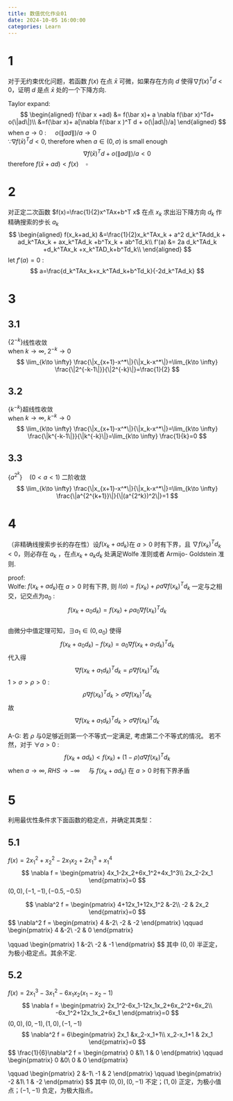 ```yaml
---
title: 数值优化作业01
date: 2024-10-05 16:00:00
categories: Learn
---
```


# 1
对于无约束优化问题，若函数 $f(x)$ 在点 $\bar x$ 可微，如果存在方向 $d$ 使得$\nabla f(x)^Td <0$，证明 $d$ 是点 $\bar x$ 处的一个下降方向.  

Taylor expand: 
$$
\begin{aligned}
f(\bar x +ad) &= f(\bar x)+ a \nabla f(\bar x)^Td+ o(\|ad\|)\\ &=f(\bar x)+ a[\nabla f(\bar x )^T d + o(\|ad\|)/a]
\end{aligned}
$$
when $a\to 0$ : $\quad o(\|ad\|)/a \to 0$  
$\because \nabla f(\bar x )^Td < 0$, therefore when $a\in (0,\sigma )$ is small enough
$$
\nabla f(\bar x )^T d + o(\|ad\|)/a <0
$$
therefore $f(\bar x + ad) < f(x) \quad \square$   

# 2 
对正定二次函数 $f(x)=\frac{1}{2}x^TAx+b^T x$ 在点 $x_k$ 求出沿下降方向 $d_k$ 作精确搜索的步长 $a_k$  
$$
\begin{aligned}
f(x_k+ad_k) &=\frac{1}{2}x_k^TAx_k + a^2 d_k^TAdd_k + ad_k^TAx_k + ax_k^TAd_k +b^Tx_k + ab^Td_k\\
f'(a) &= 2a d_k^TAd_k +d_k^TAx_k +x_k^TAD_k+b^Td_k\\
\end{aligned}
$$
let $f'(a)=0$ :
$$
a=\frac{d_k^TAx_k+x_k^TAd_k+b^Td_k}{-2d_k^TAd_k}
$$  

# 3
## 3.1  
$\{2^{-k}\}$线性收敛  
when $k\to \infty, \; 2^{-k}\to 0$
$$
\lim_{k\to \infty} \frac{\|x_{x+1}-x^*\|}{\|x_k-x^*\|}=\lim_{k\to \infty} \frac{\|2^{-k-1\|}}{\|2^{-k}\|}=\frac{1}{2} 
$$

## 3.2
$\{k^{-k}\}$超线性收敛   
when $k\to \infty, \; k^{-k}\to 0$  
$$
\lim_{k\to \infty} \frac{\|x_{x+1}-x^*\|}{\|x_k-x^*\|}=\lim_{k\to \infty} \frac{\|k^{-k-1\|}}{\|k^{-k}\|}=\lim_{k\to \infty} \frac{1}{k}=0
$$  

## 3.3  
$\{a^{2^k}\}\quad (0<a<1)$ 二阶收敛  
$$
\lim_{k\to \infty} \frac{\|x_{x+1}-x^*\|}{\|x_k-x^*\|}=\lim_{k\to \infty} \frac{\|a^{2^{k+1}}\|}{\|(a^{2^k})^2\|}=1 
$$  

# 4
（非精确线搜索步长的存在性）设$f(x_k+ad_k)$在 $a>0$ 时有下界，且 $\nabla f(x_k)^Td_k <0$，则必存在 $a_k$ ，在点$x_k + a_k d_k$ 处满足Wolfe 准则或者 Armijo- Goldstein 准则.  

proof:  
Wolfe: $f(x_k+ad_k)$在 $a>0$ 时有下界, 则 $l(a) = f(x_k)+ \rho a\nabla f(x_k)^Td_k$ 一定与之相交，记交点为$a_0$ : 
$$f(x_k+a_0d_k) =  f(x_k)+ \rho a_0\nabla f(x_k)^Td_k $$  
由微分中值定理可知，$\exists a_1 \in (0 , a_0)$ 使得 
$$f(x_k + a_0 d_k) - f(x_k) = a_0 \nabla f(x_k + a_1 d_k)^T d_k$$
代入得
$$\nabla f(x_k + a_1 d_k)^T d_k= \rho \nabla f(x_k)^Td_k$$
$1>\sigma>\rho>0$ :  
$$ \rho \nabla f(x_k)^Td_k > \sigma \nabla f(x_k)^Td_k$$
故
$$\nabla f(x_k + a_1 d_k)^T d_k  > \sigma\nabla f(x_k)^Td_k$$  


A-G: 若 $\rho$ 与0足够近则第一个不等式一定满足, 考虑第二个不等式的情况。
若不然，对于 $\forall a >0$ : 
$$f(x_k + ad_k)< f(x_k)+(1-\rho)a\nabla f(x_k)^Td_k$$
when $a\to \infty, \; RHS \to -\infty\quad$
与 $f(x_k+ad_k)$ 在 $a>0$ 时有下界矛盾

# 5 
利用最优性条件求下面函数的稳定点，并确定其类型：
## 5.1
$f(x) = 2x_1^2 + x_2^2 -2x_1x_2 +2x_1^3 +x_1^4$  
$$
\nabla f = 
\begin{pmatrix}
 4x_1-2x_2+6x_1^2+4x_1^3\\
 2x_2-2x_1
 \end{pmatrix}=0
 $$
 $(0,0), (-1,-1), (-0.5,-0.5)$

$$
 \nabla^2 f = \begin{pmatrix}
4+12x_1+12x_1^2 &-2\\
-2 & 2x_2
 \end{pmatrix}=0
$$
$$
 \nabla^2 f = \begin{pmatrix}
4 &-2\\
-2 & -2
 \end{pmatrix}
 \qquad  \begin{pmatrix}
4 &-2\\
-2 & 0
 \end{pmatrix}

  \qquad  \begin{pmatrix}
1 &-2\\
-2 & -1
 \end{pmatrix}
$$
其中 $(0,0)$ 半正定，为极小稳定点。其余不定.  

## 5.2

$f(x)= 2x_1^3 -3x_1^2 -6x_1x_2(x_1-x_2-1)$
$$
\nabla f = 
\begin{pmatrix}
 2x_1^2-6x_1-12x_1x_2+6x_2^2+6x_2\\
 -6x_1^2+12x_1x_2+6x_1
 \end{pmatrix}=0
$$
$(0,0), (0,-1), (1,0), (-1,-1)$
$$
 \nabla^2 f = 6\begin{pmatrix}
2x_1 &x_2-x_1+1\\
x_2-x_1+1 & 2x_1
 \end{pmatrix}=0
$$
$$
 \frac{1}{6}\nabla^2 f = \begin{pmatrix}
0 &1\\
1 & 0
 \end{pmatrix}
 \qquad  \begin{pmatrix}
0 &0\\
0 & 0
 \end{pmatrix}

  \qquad  \begin{pmatrix}
2 &-1\\
-1 & 2
 \end{pmatrix}
   \qquad  \begin{pmatrix}
-2 &1\\
1 & -2
 \end{pmatrix}
$$
其中 $(0,0), (0,-1)$ 不定；$(1,0)$ 正定，为极小值点；$(-1,-1)$ 负定，为极大指点。